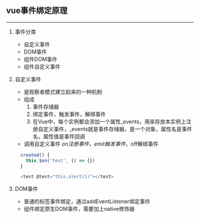 ## vue事件绑定原理
---

1. 事件分类
    * 自定义事件
    * DOM事件
    * 组件DOM事件
    * 组件自定义事件

2. 自定义事件
    * 是观察者模式建立起来的一种机制
    * 组成
        1. 事件存储器
        2. 绑定事件，触发事件，解绑事件
        3. 在Vue中，每个实例都会添加一个属性_events，用来存放本实例上注册自定义事件，_events就是事件存储器，是一个对象，属性名是事件名，属性值是事件回调
    * 调用自定义事件
    $on注册事件，emit触发事件，$off解绑事件
    ```javascript
      created() {
        this.$on('test', () => {})
      }

      <test @test="this.alert(1)"></test>
    ```

3. DOM事件
    * 普通的标签事件绑定，通过addEventListener绑定事件
    * 组件绑定原生DOM事件，需要加上native修饰器

